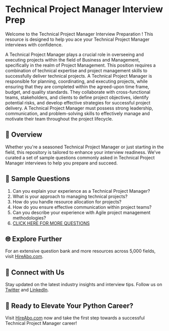 # Technical Project Manager Interview Prep

Welcome to the Technical Project Manager Interview Preparation ! This resource is designed to help you ace your Technical Project Manager interviews with confidence.

A Technical Project Manager plays a crucial role in overseeing and executing projects within the field of Business and Management, specifically in the realm of Project Management. This position requires a combination of technical expertise and project management skills to successfully deliver technical projects. A Technical Project Manager is responsible for planning, coordinating, and executing projects, while ensuring that they are completed within the agreed-upon time frame, budget, and quality standards. They collaborate with cross-functional teams, stakeholders, and clients to define project objectives, identify potential risks, and develop effective strategies for successful project delivery. A Technical Project Manager must possess strong leadership, communication, and problem-solving skills to effectively manage and motivate their team throughout the project lifecycle.

## 🚀 Overview

Whether you're a seasoned Technical Project Manager or just starting in the field, this repository is tailored to enhance your interview readiness. We've curated a set of sample questions commonly asked in Technical Project Manager interviews to help you prepare and succeed.

## 📝 Sample Questions

1. Can you explain your experience as a Technical Project Manager?
2. What is your approach to managing technical projects?
3. How do you handle resource allocation for projects?
4. How do you ensure effective communication within project teams?
5. Can you describe your experience with Agile project management methodologies?
6. [CLICK HERE FOR MORE QUESTIONS](https://hireabo.com/job/1_3_8/Technical%20Project%20Manager)

## 🌐 Explore Further

For an extensive question bank and more resources across 5,000 fields, visit [HireAbo.com](https://www.hireabo.com).

## 📱 Connect with Us

Stay updated on the latest industry insights and interview tips. Follow us on [Twitter](https://twitter.com/hireabo) and [LinkedIn](https://www.linkedin.com/in/hire-abo-3609972a8/).

## 🚀 Ready to Elevate Your Python Career?

Visit [HireAbo.com](https://www.hireabo.com) now and take the first step towards a successful Technical Project Manager career!